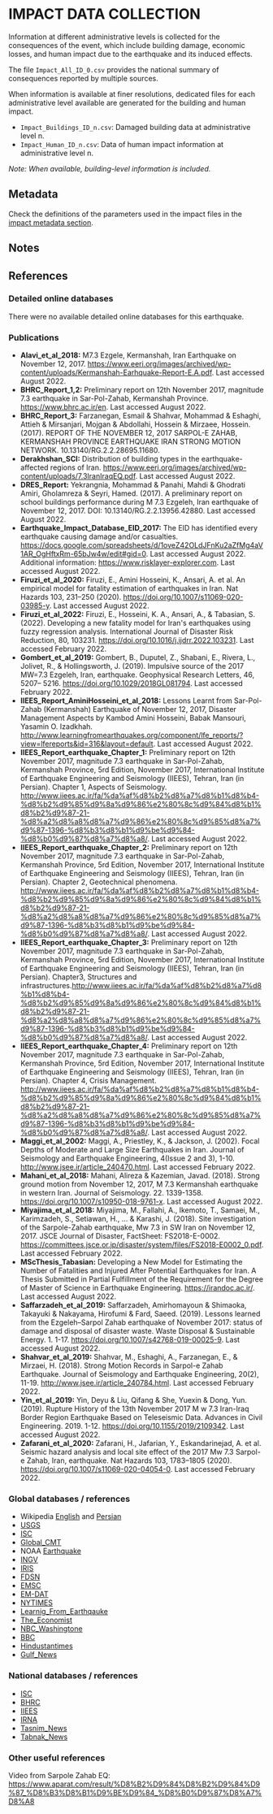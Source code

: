 # IMPACT DATA COLLECTION


Information at different administrative levels is collected for the consequences of the event, 
which include building damage, economic losses, and human impact due to the earthquake and its induced effects.

The file `Impact_All_ID_0.csv` provides the national summary of consequences reported by multiple sources.

When information is available at finer resolutions, dedicated files for each administrative level
available are generated for the building and human impact.

- `Impact_Buildings_ID_n.csv`: Damaged building data at administrative level n.
- `Impact_Human_ID_n.csv`: Data of human impact information at administrative level n.

_Note: When available, building-level information is included._


## Metadata

Check the definitions of the parameters used in the impact files in the [impact metadata section](https://gitlab.openquake.org/risk/ecd/-/blob/main/metadata.md#impact-data).


## Notes


## References


### Detailed online databases
There were no available detailed online databases for this earthquake.


### Publications
- **Alavi_et_al_2018:** M7.3 Ezgele, Kermanshah, Iran Earthquake on November 12, 2017. https://www.eeri.org/images/archived/wp-content/uploads/Kermanshah-Earhquake-Report-E.A.pdf. Last accessed August 2022.
- **BHRC_Report_1,2:** Preliminary report on 12th November 2017, magnitude 7.3 earthquake in Sar-Pol-Zahab, Kermanshah Province. https://www.bhrc.ac.ir/en. Last accessed August 2022.  
- **BHRC_Report_3:** Farzanegan, Esmail & Shahvar, Mohammad & Eshaghi, Attieh & Mirsanjari, Mojgan & Abdollahi, Hossein & Mirzaee, Hossein. (2017). REPORT OF THE NOVEMBER 12, 2017 SARPOL-E ZAHAB, KERMANSHAH PROVINCE EARTHQUAKE IRAN STRONG MOTION NETWORK. 10.13140/RG.2.2.28695.11680. 
- **Derakhshan_SCI:** Distribution of building types in the earthquake-affected regions of Iran. https://www.eeri.org/images/archived/wp-content/uploads/7.3IranIraqEQ.pdf. Last accessed August 2022. 
- **DRES_Report:** Yekrangnia, Mohammad & Panahi, Mahdi & Ghodrati Amiri, Gholamreza & Seyri, Hamed. (2017). A preliminary report on school buildings performance during M 7.3 Ezgeleh, Iran earthquake of November 12, 2017. DOI: 10.13140/RG.2.2.13956.42880. Last accessed August 2022.
- **Earthquake_Impact_Database_EID_2017:** The EID has identified every earthquake causing damage and/or casualties. https://docs.google.com/spreadsheets/d/1oveZ42OLdJFnKu2aZfMg4aV1AR_OgHftxRm-65bJw4w/edit#gid=0. Last accessed August 2022. Additional information: https://www.risklayer-explorer.com. Last accessed August 2022.
- **Firuzi_et_al_2020:** Firuzi, E., Amini Hosseini, K., Ansari, A. et al. An empirical model for fatality estimation of earthquakes in Iran. Nat Hazards 103, 231–250 (2020). https://doi.org/10.1007/s11069-020-03985-y. Last accessed August 2022.
- **Firuzi_et_al_2022:** Firuzi, E., Hosseini, K. A., Ansari, A., & Tabasian, S. (2022). Developing a new fatality model for Iran's earthquakes using fuzzy regression analysis. International Journal of Disaster Risk Reduction, 80, 103231. https://doi.org/10.1016/j.ijdrr.2022.103231. Last accessed February 2022.
- **Gombert_et_al_2019:**  Gombert, B., Duputel, Z., Shabani, E., Rivera, L., Jolivet, R., & Hollingsworth, J. (2019). Impulsive source of the 2017 MW=7.3 Ezgeleh, Iran, earthquake. Geophysical Research Letters, 46, 5207– 5216. https://doi.org/10.1029/2018GL081794. Last accessed February 2022.
- **IIEES_Report_AminiHosseini_et_al_2018:** Lessons Learnt from Sar-Pol-Zahab (Kermanshah) Earthquake of November 12, 2017, Disaster Management Aspects by Kambod Amini Hosseini, Babak Mansouri, Yasamin O. Izadkhah. http://www.learningfromearthquakes.org/component/lfe_reports/?view=lfereports&id=316&layout=default. Last accessed August 2022.
- **IIEES_Report_earthquake_Chapter_1:** Preliminary report on 12th November 2017, magnitude 7.3 earthquake in Sar-Pol-Zahab, Kermanshah Province, 5rd Edition, November 2017, International Institute of Earthquake Engineering and Seismology (IIEES), Tehran, Iran (in Persian). Chapter 1, Aspects of Seismology. http://www.iiees.ac.ir/fa/%da%af%d8%b2%d8%a7%d8%b1%d8%b4-%d8%b2%d9%85%d9%8a%d9%86%e2%80%8c%d9%84%d8%b1%d8%b2%d9%87-21-%d8%a2%d8%a8%d8%a7%d9%86%e2%80%8c%d9%85%d8%a7%d9%87-1396-%d8%b3%d8%b1%d9%be%d9%84-%d8%b0%d9%87%d8%a7%d8%a8/. Last accessed August 2022.
- **IIEES_Report_earthquake_Chapter_2:** Preliminary report on 12th November 2017, magnitude 7.3 earthquake in Sar-Pol-Zahab, Kermanshah Province, 5rd Edition, November 2017, International Institute of Earthquake Engineering and Seismology (IIEES), Tehran, Iran (in Persian). Chapter 2, Geotechnical phenomena. http://www.iiees.ac.ir/fa/%da%af%d8%b2%d8%a7%d8%b1%d8%b4-%d8%b2%d9%85%d9%8a%d9%86%e2%80%8c%d9%84%d8%b1%d8%b2%d9%87-21-%d8%a2%d8%a8%d8%a7%d9%86%e2%80%8c%d9%85%d8%a7%d9%87-1396-%d8%b3%d8%b1%d9%be%d9%84-%d8%b0%d9%87%d8%a7%d8%a8/. Last accessed August 2022.
- **IIEES_Report_earthquake_Chapter_3:** Preliminary report on 12th November 2017, magnitude 7.3 earthquake in Sar-Pol-Zahab, Kermanshah Province, 5rd Edition, November 2017, International Institute of Earthquake Engineering and Seismology (IIEES), Tehran, Iran (in Persian). Chapter3, Structures and infrastructures.http://www.iiees.ac.ir/fa/%da%af%d8%b2%d8%a7%d8%b1%d8%b4-%d8%b2%d9%85%d9%8a%d9%86%e2%80%8c%d9%84%d8%b1%d8%b2%d9%87-21-%d8%a2%d8%a8%d8%a7%d9%86%e2%80%8c%d9%85%d8%a7%d9%87-1396-%d8%b3%d8%b1%d9%be%d9%84-%d8%b0%d9%87%d8%a7%d8%a8/. Last accessed August 2022.
- **IIEES_Report_earthquake_Chapter_4:** Preliminary report on 12th November 2017, magnitude 7.3 earthquake in Sar-Pol-Zahab, Kermanshah Province, 5rd Edition, November 2017, International Institute of Earthquake Engineering and Seismology (IIEES), Tehran, Iran (in Persian). Chapter 4, Crisis Management. http://www.iiees.ac.ir/fa/%da%af%d8%b2%d8%a7%d8%b1%d8%b4-%d8%b2%d9%85%d9%8a%d9%86%e2%80%8c%d9%84%d8%b1%d8%b2%d9%87-21-%d8%a2%d8%a8%d8%a7%d9%86%e2%80%8c%d9%85%d8%a7%d9%87-1396-%d8%b3%d8%b1%d9%be%d9%84-%d8%b0%d9%87%d8%a7%d8%a8/. Last accessed August 2022.
- **Maggi_et_al_2002:** Maggi, A., Priestley, K., & Jackson, J. (2002). Focal Depths of Moderate and Large Size Earthquakes in Iran. Journal of Seismology and Earthquake Engineering, 4(Issue 2 and 3), 1-10. http://www.jsee.ir/article_240470.html. Last accessed February 2022. 
- **Mahani_et_al_2018:** Mahani, Alireza & Kazemian, Javad. (2018). Strong ground motion from November 12, 2017, M 7.3 Kermanshah earthquake in western Iran. Journal of Seismology. 22. 1339-1358. https://doi.org/10.1007/s10950-018-9761-x. Last accessed August 2022.
- **Miyajima_et_al_2018:** Miyajima, M., Fallahi, A., Ikemoto, T., Samaei, M., Karimzadeh, S., Setiawan, H., ... & Karashi, J. (2018). Site investigation of the Sarpole-Zahab earthquake, Mw 7.3 in SW Iran on November 12, 2017. JSCE Journal of Disaster, FactSheet: FS2018-E-0002. https://committees.jsce.or.jp/disaster/system/files/FS2018-E0002_0.pdf. Last accessed February 2022.
- **MScThesis_Tabasian:** Developing a New Model for Estimating the Number of Fatalities and Injured After Potential Earthquakes for Iran. A Thesis Submitted in Partial Fulfillment of the Requirement for the Degree of Master of Science in Earthquake Engineering. https://irandoc.ac.ir/. Last accessed August 2022.
- **Saffarzadeh_et_al_2019:** Saffarzadeh, Amirhomayoun & Shimaoka, Takayuki & Nakayama, Hirofumi & Fard, Saeed. (2019). Lessons learned from the Ezgeleh–Sarpol Zahab earthquake of November 2017: status of damage and disposal of disaster waste. Waste Disposal & Sustainable Energy. 1. 1-17. https://doi.org/10.1007/s42768-019-00025-9. Last accessed August 2022.
- **Shahvar_et_al_2019:** Shahvar, M., Eshaghi, A., Farzanegan, E., & Mirzaei, H. (2018). Strong Motion Records in Sarpol-e Zahab Earthquake. Journal of Seismology and Earthquake Engineering, 20(2), 11-19. http://www.jsee.ir/article_240784.html. Last accessed February 2022. 
- **Yin_et_al_2019:** Yin, Deyu & Liu, Qifang & She, Yuexin & Dong, Yun. (2019). Rupture History of the 13th November 2017 M w 7.3 Iran-Iraq Border Region Earthquake Based on Teleseismic Data. Advances in Civil Engineering. 2019. 1-12. https://doi.org/10.1155/2019/2109342. Last accessed August 2022.
- **Zafarani_et_al_2020:** Zafarani, H., Jafarian, Y., Eskandarinejad, A. et al. Seismic hazard analysis and local site effect of the 2017 Mw 7.3 Sarpol-e Zahab, Iran, earthquake. Nat Hazards 103, 1783–1805 (2020). https://doi.org/10.1007/s11069-020-04054-0. Last accessed February 2022.
    

### Global databases / references
- Wikipedia [English](https://en.wikipedia.org/wiki/2017_Iran%E2%80%93Iraq_earthquake) and [Persian](https://fa.wikipedia.org/wiki/%D8%B2%D9%85%DB%8C%D9%86%E2%80%8C%D9%84%D8%B1%D8%B2%D9%87_%DB%B1%DB%B3%DB%B9%DB%B6_%D8%A7%D8%B2%DA%AF%D9%84%D9%87)
- [USGS](https://earthquake.usgs.gov/earthquakes/eventpage/us2000bmcg/executive)
- [ISC](http://isc-mirror.iris.washington.edu/cgi-bin/FormatBibprint.pl?evid=617943542)
- [Global_CMT](https://www.globalcmt.org/cgi-bin/globalcmt-cgi-bin/CMT5/form?itype=ymd&yr=2017&mo=11&day=12&oyr=2017&omo=11&oday=12&jyr=1976&jday=1&ojyr=1976&ojday=1&otype=nd&nday=1&lmw=7&umw=10&lms=0&ums=10&lmb=0&umb=10&llat=-90&ulat=90&llon=-180&ulon=180&lhd=0&uhd=1000&lts=-9999&uts=9999&lpe1=0&upe1=90&lpe2=0&upe2=90&list=0)
- NOAA [Earthquake](https://www.ngdc.noaa.gov/hazel/view/hazards/earthquake/event-more-info/10275)
- [INGV](http://terremoti.ingv.it/event/17627561)
- [IRIS](http://ds.iris.edu/spud/momenttensor/16387155)
- [FDSN](https://www.fdsn.org/networks/detail/I1/)
- [EMSC](https://www.emsc-csem.org/Earthquake/earthquake.php?id=629693#scientific)
- [EM-DAT](https://public.emdat.be/data)
- [NYTIMES](https://www.nytimes.com/2017/11/13/world/middleeast/iran-iraq-earthquake.html)
- [Learnig_From_Earthqauke](http://www.learningfromearthquakes.org/component/lfe_reports/?view=lfereports&id=316&layout=default)
- [The_Economist](https://www.economist.com/graphic-detail/2017/11/13/a-73-magnitude-earthquake-on-the-iran-iraq-border-leaves-hundreds-dead)
- [NBC_Washingtone](https://www.nbcwashington.com/news/national-international/iran-iraq-earthquake-dozens-dead-hundreds-hurt/2022948/)
- [BBC](https://www.bbc.com/news/world-middle-east-41963373)
- [Hindustantimes](https://www.hindustantimes.com/world-news/iran-earthquake-caused-damage-worth-5-billion/story-NW7mqK9NTqx5lXB6OIrX2O.html)
- [Gulf_News](https://gulfnews.com/world/mena/30000-homes-damaged-destroyed-by-iran-quake-1.2124413)


### National databases / references
- [ISC](http://irsc.ut.ac.ir/focal.php?year=2017&month=11)
- [BHRC](https://www.bhrc.ac.ir/en)
- [IIEES](http://www.iiees.ac.ir/fa/)
- [IRNA](https://www.irna.ir/news/84310495/%D8%B2%D9%84%D8%B2%D9%84%D9%87-%DB%B7-%DB%B3-%D8%B1%DB%8C%D8%B4%D8%AA%D8%B1%DB%8C-%D8%B3%D8%A7%D9%84-%DB%B9%DB%B6-%D9%87%D9%85%DA%86%D9%86%D8%A7%D9%86-%DA%A9%D8%B1%D9%85%D8%A7%D9%86%D8%B4%D8%A7%D9%87-%D8%B1%D8%A7-%D9%85%DB%8C-%D9%84%D8%B1%D8%B2%D8%A7%D9%86%D8%AF)
- [Tasnim_News](https://www.tasnimnews.com/fa/news/1396/09/20/1598217/%D8%AC%D8%A7%D9%86%D8%A8%D8%A7%D8%AE%D8%AA%DA%AF%D8%A7%D9%86-%D8%B2%D9%84%D8%B2%D9%84%D9%87-%DA%A9%D8%B1%D9%85%D8%A7%D9%86%D8%B4%D8%A7%D9%87-%D8%A8%D9%87-620-%D9%86%D9%81%D8%B1-%D8%A7%D9%81%D8%B2%D8%A7%DB%8C%D8%B4-%DB%8C%D8%A7%D9%81%D8%AA)
- [Tabnak_News](https://www.tabnak.ir/fa/news/746916/%D8%B4%D9%85%D8%A7%D8%B1-%D8%AC%D8%A7%D9%86%E2%80%8C-%D8%A8%D8%A7%D8%AE%D8%AA%DA%AF%D8%A7%D9%86-%D8%A8%D9%87-387-%D8%AA%D9%86-%D8%B1%D8%B3%DB%8C%D8%AF-%DB%B7%DB%B0-%D9%87%D8%B2%D8%A7%D8%B1-%D9%86%D9%81%D8%B1-%D8%A8%DB%8C-%D8%AE%D8%A7%D9%86%D9%85%D8%A7%D9%86-%D8%B4%D8%AF%D9%86%D8%AF-%D8%A7%D8%B9%D9%84%D8%A7%D9%85-%D8%B3%D9%87-%D8%B1%D9%88%D8%B2-%D8%B9%D8%B2%D8%A7%DB%8C-%D8%B9%D9%85%D9%88%D9%85%DB%8C-%D8%AF%D8%B1-%D8%A7%D8%B3%D8%AA%D8%A7%D9%86-%DA%A9%D8%B1%D9%85%D8%A7%D9%86%D8%B4%D8%A7%D9%87)



### Other useful references
Video from Sarpole Zahab EQ: https://www.aparat.com/result/%D8%B2%D9%84%D8%B2%D9%84%D9%87_%D8%B3%D8%B1%D9%BE%D9%84_%D8%B0%D9%87%D8%A7%D8%A8